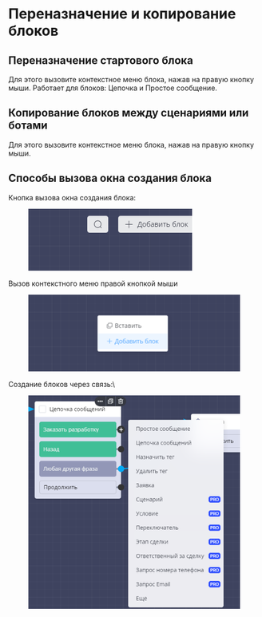 # Переназначение и копирование блоков

## Переназначение стартового блока&#x20;

Для этого вызовите контекстное меню блока, нажав на правую кнопку мыши. Работает для блоков: Цепочка и Простое сообщение.

## Копирование блоков между сценариями или ботами

Для этого вызовите контекстное меню блока, нажав на правую кнопку мыши.

## Способы вызова окна создания блока

Кнопка вызова окна создания блока:

<figure><img src="../.gitbook/assets/image (44).png" alt=""><figcaption></figcaption></figure>

Вызов контекстного меню правой кнопкой мыши

<figure><img src="../.gitbook/assets/image (50).png" alt=""><figcaption></figcaption></figure>



Создание блоков через связь:\


<figure><img src="../.gitbook/assets/image (46).png" alt=""><figcaption></figcaption></figure>
